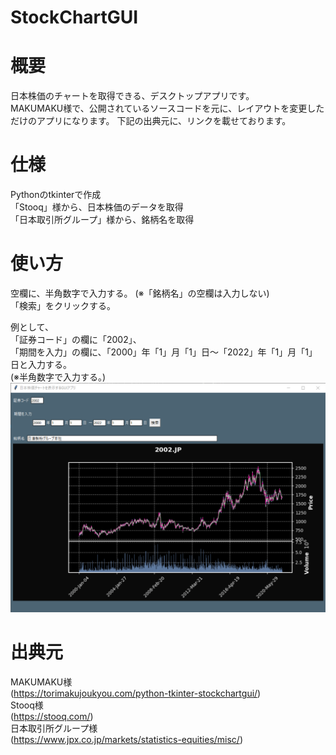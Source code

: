 # StockChartGUI



# 概要
日本株価のチャートを取得できる、デスクトップアプリです。<br>
MAKUMAKU様で、公開されているソースコードを元に、レイアウトを変更しただけのアプリになります。
下記の出典元に、リンクを載せております。


# 仕様
Pythonのtkinterで作成<br>
「Stooq」様から、日本株価のデータを取得<br>
「日本取引所グループ」様から、銘柄名を取得


# 使い方
空欄に、半角数字で入力する。
(※「銘柄名」の空欄は入力しない)<br>
「検索」をクリックする。


例として、<br>
「証券コード」の欄に「2002」、<br>
「期間を入力」の欄に、「2000」年「1」月「1」日～「2022」年「1」月「1」日と入力する。<br>
(※半角数字で入力する。)
![画像名](stockchartgui_2.png)

# 出典元
MAKUMAKU様<br>
(https://torimakujoukyou.com/python-tkinter-stockchartgui/)<br>
Stooq様<br>
(https://stooq.com/)<br>
日本取引所グループ様<br>
(https://www.jpx.co.jp/markets/statistics-equities/misc/)

